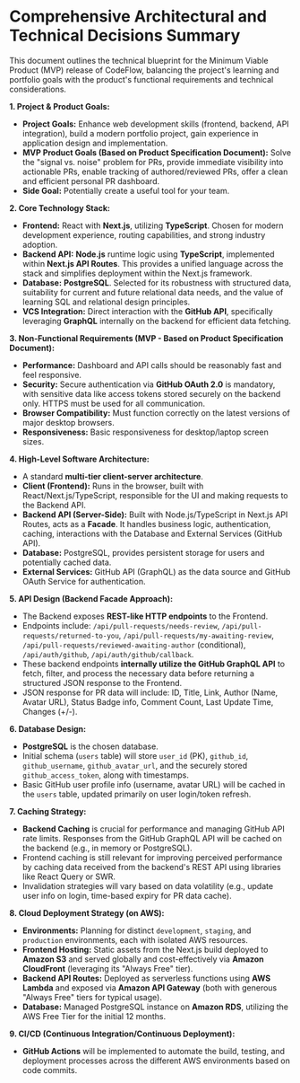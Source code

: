 # Comprehensive Architectural and Technical Decisions Summary

This document outlines the technical blueprint for the Minimum Viable Product (MVP) release of CodeFlow, balancing the project's learning and portfolio goals with the product's functional requirements and technical considerations.

**1. Project & Product Goals:**

- **Project Goals:** Enhance web development skills (frontend, backend, API integration), build a modern portfolio project, gain experience in application design and implementation.
- **MVP Product Goals (Based on Product Specification Document):** Solve the "signal vs. noise" problem for PRs, provide immediate visibility into actionable PRs, enable tracking of authored/reviewed PRs, offer a clean and efficient personal PR dashboard.
- **Side Goal:** Potentially create a useful tool for your team.

**2. Core Technology Stack:**

- **Frontend:** React with **Next.js**, utilizing **TypeScript**. Chosen for modern development experience, routing capabilities, and strong industry adoption.
- **Backend API:** **Node.js** runtime logic using **TypeScript**, implemented within **Next.js API Routes**. This provides a unified language across the stack and simplifies deployment within the Next.js framework.
- **Database:** **PostgreSQL**. Selected for its robustness with structured data, suitability for current and future relational data needs, and the value of learning SQL and relational design principles.
- **VCS Integration:** Direct interaction with the **GitHub API**, specifically leveraging **GraphQL** internally on the backend for efficient data fetching.

**3. Non-Functional Requirements (MVP - Based on Product Specification Document):**

- **Performance:** Dashboard and API calls should be reasonably fast and feel responsive.
- **Security:** Secure authentication via **GitHub OAuth 2.0** is mandatory, with sensitive data like access tokens stored securely on the backend only. HTTPS must be used for all communication.
- **Browser Compatibility:** Must function correctly on the latest versions of major desktop browsers.
- **Responsiveness:** Basic responsiveness for desktop/laptop screen sizes.

**4. High-Level Software Architecture:**

- A standard **multi-tier client-server architecture**.
- **Client (Frontend):** Runs in the browser, built with React/Next.js/TypeScript, responsible for the UI and making requests to the Backend API.
- **Backend API (Server-Side):** Built with Node.js/TypeScript in Next.js API Routes, acts as a **Facade**. It handles business logic, authentication, caching, interactions with the Database and External Services (GitHub API).
- **Database:** PostgreSQL, provides persistent storage for users and potentially cached data.
- **External Services:** GitHub API (GraphQL) as the data source and GitHub OAuth Service for authentication.

**5. API Design (Backend Facade Approach):**

- The Backend exposes **REST-like HTTP endpoints** to the Frontend.
- Endpoints include: `/api/pull-requests/needs-review`, `/api/pull-requests/returned-to-you`, `/api/pull-requests/my-awaiting-review`, `/api/pull-requests/reviewed-awaiting-author` (conditional), `/api/auth/github`, `/api/auth/github/callback`.
- These backend endpoints **internally utilize the GitHub GraphQL API** to fetch, filter, and process the necessary data before returning a structured JSON response to the Frontend.
- JSON response for PR data will include: ID, Title, Link, Author (Name, Avatar URL), Status Badge info, Comment Count, Last Update Time, Changes (+/-).

**6. Database Design:**

- **PostgreSQL** is the chosen database.
- Initial schema (`users` table) will store `user_id` (PK), `github_id`, `github_username`, `github_avatar_url`, and the securely stored `github_access_token`, along with timestamps.
- Basic GitHub user profile info (username, avatar URL) will be cached in the `users` table, updated primarily on user login/token refresh.

**7. Caching Strategy:**

- **Backend Caching** is crucial for performance and managing GitHub API rate limits. Responses from the GitHub GraphQL API will be cached on the backend (e.g., in memory or PostgreSQL).
- Frontend caching is still relevant for improving perceived performance by caching data received from the backend's REST API using libraries like React Query or SWR.
- Invalidation strategies will vary based on data volatility (e.g., update user info on login, time-based expiry for PR data cache).

**8. Cloud Deployment Strategy (on AWS):**

- **Environments:** Planning for distinct `development`, `staging`, and `production` environments, each with isolated AWS resources.
- **Frontend Hosting:** Static assets from the Next.js build deployed to **Amazon S3** and served globally and cost-effectively via **Amazon CloudFront** (leveraging its "Always Free" tier).
- **Backend API Routes:** Deployed as serverless functions using **AWS Lambda** and exposed via **Amazon API Gateway** (both with generous "Always Free" tiers for typical usage).
- **Database:** Managed PostgreSQL instance on **Amazon RDS**, utilizing the AWS Free Tier for the initial 12 months.

**9. CI/CD (Continuous Integration/Continuous Deployment):**

- **GitHub Actions** will be implemented to automate the build, testing, and deployment processes across the different AWS environments based on code commits.
